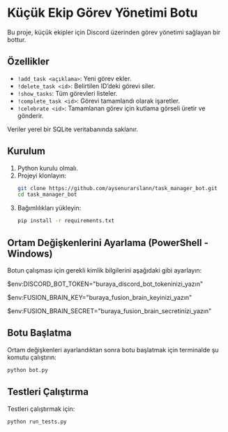 # Küçük Ekip Görev Yönetimi Botu

Bu proje, küçük ekipler için Discord üzerinden görev yönetimi sağlayan bir bottur.

## Özellikler

- `!add_task <açıklama>`: Yeni görev ekler.
- `!delete_task <id>`: Belirtilen ID’deki görevi siler.
- `!show_tasks`: Tüm görevleri listeler.
- `!complete_task <id>`: Görevi tamamlandı olarak işaretler.
- `!celebrate <id>`: Tamamlanan görev için kutlama görseli üretir ve gönderir.

Veriler yerel bir SQLite veritabanında saklanır.

## Kurulum

1. Python  kurulu olmalı.
2. Projeyi klonlayın:
   ```bash
   git clone https://github.com/aysenurarslann/task_manager_bot.git
   cd task_manager_bot
3. Bağımlılıkları yükleyin:
   ```bash
   pip install -r requirements.txt

## Ortam Değişkenlerini Ayarlama (PowerShell - Windows)
Botun çalışması için gerekli kimlik bilgilerini aşağıdaki gibi ayarlayın:

$env:DISCORD_BOT_TOKEN="buraya_discord_bot_tokeninizi_yazın"

$env:FUSION_BRAIN_KEY="buraya_fusion_brain_keyinizi_yazın"

$env:FUSION_BRAIN_SECRET="buraya_fusion_brain_secretinizi_yazın"

## Botu Başlatma
Ortam değişkenleri ayarlandıktan sonra botu başlatmak için terminalde şu komutu çalıştırın:
   ```bash
   python bot.py
   ```

## Testleri Çalıştırma
Testleri çalıştırmak için:
```bash
python run_tests.py
